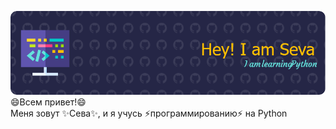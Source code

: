 ![Header](./im.png)
😄Всем привет!😄<br>
Меня зовут ✨Сева✨, и
я учусь ⚡программированию⚡ на Python
<!--
**August66-a/August66-a** is a ✨ _special_ ✨ repository because its `README.md` (this file) appears on your GitHub profile.

Here are some ideas to get you started:

- 🔭 I’m currently working on ...
- 🌱 I’m currently learning ...
- 👯 I’m looking to collaborate on ...
- 🤔 I’m looking for help with ...
- 💬 Ask me about ...
- 📫 How to reach me: ...
- 😄 Pronouns: ...
- ⚡ Fun fact: ...
-->
